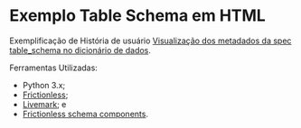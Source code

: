 # Exemplo Table Schema em HTML

Exemplificação de História de usuário [Visualização dos metadados da spec table_schema no dicionário de dados](https://github.com/transparencia-mg/viz-metadados-frictionless/issues/28).

Ferramentas Utilizadas:

  - Python 3.x;
  - [Frictionless](https://framework.frictionlessdata.io/docs/guides/guides-overview/);
  - [Livemark](https://livemark.frictionlessdata.io/); e
  - [Frictionless schema components](https://components.frictionlessdata.io/?path=/story/components-schema--empty).
